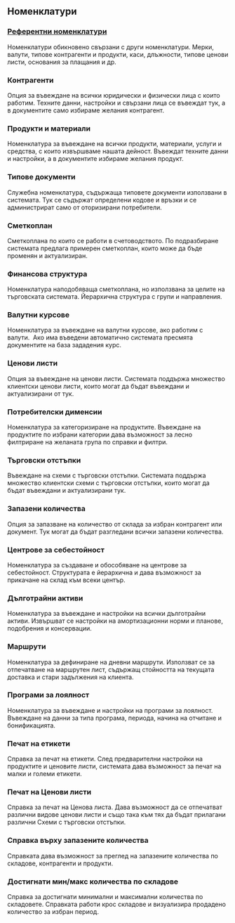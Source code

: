 ## Номенклатури

### [Референтни номенклатури](./refnom)
Номенклатури обикновено свързани с други номенклатури. Мерки, валути, типове контрагенти и продукти, каси, длъжности, типове ценови листи, основания за плащания и др.

### Контрагенти
Опция за въвеждане на всички юридически и физически лица с които работим. Техните данни, настройки и свързани лица се въвеждат тук, а в документите само избираме желания контрагент.

### Продукти и материали
Номенклатура за въвеждане на всички продукти, материали, услуги и средства, с които извършваме нашата дейност. Въвеждат техните данни и настройки, а в документите избираме желания продукт.

### Типове документи
Служебна номенклатура, съдържаща типовете документи използвани в системата. Тук се съдържат определени кодове и връзки и се администрират само от оторизирани потребители.

### Сметкоплан
Сметкоплана по които се работи в счетоводството. По подразбиране системата предлага примерен сметкоплан, които може да бъде променян и актуализиран.

### Финансова структура
Номенклатура наподобяваща сметкоплана, но използвана за целите на търговската системата. Йерархична структура с групи и направления.

### Валутни курсове
Номенклатура за въвеждане на валутни курсове, ако работим с валути.  Ако има въведени автоматично системата пресмята документите на база зададения курс.

### Ценови листи
Опция за въвеждане на ценови листи. Системата поддържа множество клиентски ценови листи, които могат да бъдат въвеждани и актуализирани от тук.

### Потребителски дименсии
Номенклатура за категоризиране на продуктите. Въвеждане на продуктите по избрани категории дава възможност за лесно филтриране на желаната група по справки и филтри.

### Търговски отстъпки
Въвеждане на схеми с търговски отстъпки. Системата поддържа множество клиентски схеми с търговски отстъпки, които могат да бъдат въвеждани и актуализирани тук.

### Запазени количества
Опция за запазване на количество от склада за избран контрагент или документ. Тук могат да бъдат разгледани всички запазени количества.

### Центрове за себестойност
Номенклатура за създаване и обособяване на центрове за себестойност. Структурата е йерархична и дава възможност за прикачане на склад към всеки център.

### Дълготрайни активи
Номенклатура за въвеждане и настройки на всички дълготрайни активи. Извършват се настройки на амортизационни норми и планове, подобрения и консервации.

### Маршрути
Номенклатура за дефиниране на дневни маршрути. Използват се за отпечатване на маршрутен лист, съдържащ стойността на текущата доставка и стари задължения на клиента.

### Програми за лоялност
Номенклатура за въвеждане и настройки на програми за лоялност. Въвеждане на данни за типа програма, периода, начина на отчитане и бонификацията.

### Печат на етикети
Справка за печат на етикети. След предварителни настройки на продуктите и ценовите листи, системата дава възможност за печат на малки и големи етикети.

### Печат на Ценови листи
Справка за печат на Ценова листа. Дава възможност да се отпечатват различни видове ценови листи и също така към тях да бъдат прилагани различни Схеми с търговски отстъпки.

### Справка върху запазените количества
Справката дава възможност за преглед на запазените количества по складове, контрагенти и продукти.

### Достигнати мин/макс количества по складове
Справка за достигнати минимални и максимални количества по складовете. Справката работи крос складове и визуализира продадено количество за избран период.


